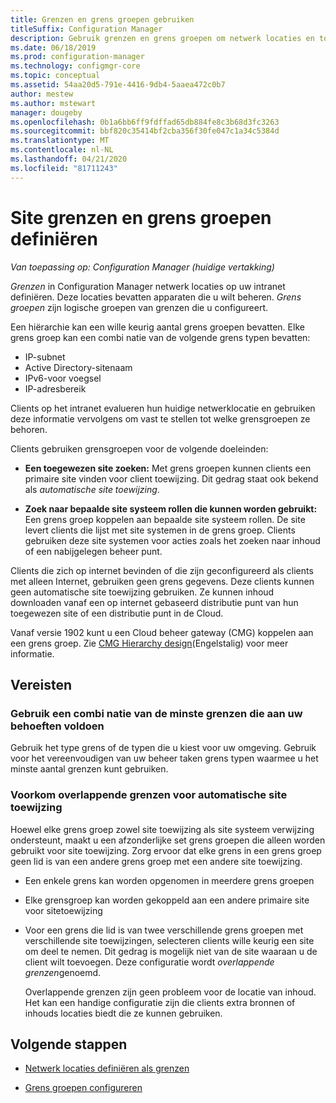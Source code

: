 ```yaml
---
title: Grenzen en grens groepen gebruiken
titleSuffix: Configuration Manager
description: Gebruik grenzen en grens groepen om netwerk locaties en toegankelijke site systemen te definiëren voor apparaten die u beheert.
ms.date: 06/18/2019
ms.prod: configuration-manager
ms.technology: configmgr-core
ms.topic: conceptual
ms.assetid: 54aa20d5-791e-4416-9db4-5aaea472c0b7
author: mestew
ms.author: mstewart
manager: dougeby
ms.openlocfilehash: 0b1a6bb6ff9fdffad65db884fe8c3b68d3fc3263
ms.sourcegitcommit: bbf820c35414bf2cba356f30fe047c1a34c5384d
ms.translationtype: MT
ms.contentlocale: nl-NL
ms.lasthandoff: 04/21/2020
ms.locfileid: "81711243"
---
```

# <a name="define-site-boundaries-and-boundary-groups"></a>Site grenzen en grens groepen definiëren

*Van toepassing op: Configuration Manager (huidige vertakking)*

*Grenzen* in Configuration Manager netwerk locaties op uw intranet definiëren. Deze locaties bevatten apparaten die u wilt beheren. *Grens groepen* zijn logische groepen van grenzen die u configureert.

Een hiërarchie kan een wille keurig aantal grens groepen bevatten. Elke grens groep kan een combi natie van de volgende grens typen bevatten:  

- IP-subnet  
- Active Directory-sitenaam  
- IPv6-voor voegsel  
- IP-adresbereik  

Clients op het intranet evalueren hun huidige netwerklocatie en gebruiken deze informatie vervolgens om vast te stellen tot welke grensgroepen ze behoren.  

Clients gebruiken grensgroepen voor de volgende doeleinden:  

- **Een toegewezen site zoeken:** Met grens groepen kunnen clients een primaire site vinden voor client toewijzing. Dit gedrag staat ook bekend als *automatische site toewijzing*.  

- **Zoek naar bepaalde site systeem rollen die kunnen worden gebruikt:** Een grens groep koppelen aan bepaalde site systeem rollen. De site levert clients die lijst met site systemen in de grens groep. Clients gebruiken deze site systemen voor acties zoals het zoeken naar inhoud of een nabijgelegen beheer punt.  

Clients die zich op internet bevinden of die zijn geconfigureerd als clients met alleen Internet, gebruiken geen grens gegevens. Deze clients kunnen geen automatische site toewijzing gebruiken. Ze kunnen inhoud downloaden vanaf een op internet gebaseerd distributie punt van hun toegewezen site of een distributie punt in de Cloud.  

Vanaf versie 1902 kunt u een Cloud beheer gateway (CMG) koppelen aan een grens groep. Zie [CMG Hierarchy design](../../../clients/manage/cmg/plan-cloud-management-gateway.md#hierarchy-design)(Engelstalig) voor meer informatie.<!--3640932-->


## <a name="recommendations"></a><a name="BKMK_BoundaryBestPractices"></a>Vereisten

### <a name="use-a-mix-of-the-fewest-boundaries-that-meet-your-needs"></a>Gebruik een combi natie van de minste grenzen die aan uw behoeften voldoen

Gebruik het type grens of de typen die u kiest voor uw omgeving. Gebruik voor het vereenvoudigen van uw beheer taken grens typen waarmee u het minste aantal grenzen kunt gebruiken.

### <a name="avoid-overlapping-boundaries-for-automatic-site-assignment"></a>Voorkom overlappende grenzen voor automatische site toewijzing

Hoewel elke grens groep zowel site toewijzing als site systeem verwijzing ondersteunt, maakt u een afzonderlijke set grens groepen die alleen worden gebruikt voor site toewijzing. Zorg ervoor dat elke grens in een grens groep geen lid is van een andere grens groep met een andere site toewijzing.

- Een enkele grens kan worden opgenomen in meerdere grens groepen  

- Elke grensgroep kan worden gekoppeld aan een andere primaire site voor sitetoewijzing  

- Voor een grens die lid is van twee verschillende grens groepen met verschillende site toewijzingen, selecteren clients wille keurig een site om deel te nemen. Dit gedrag is mogelijk niet van de site waaraan u de client wilt toevoegen. Deze configuratie wordt *overlappende grenzen*genoemd.  

    Overlappende grenzen zijn geen probleem voor de locatie van inhoud. Het kan een handige configuratie zijn die clients extra bronnen of inhouds locaties biedt die ze kunnen gebruiken.  


## <a name="next-steps"></a>Volgende stappen

- [Netwerk locaties definiëren als grenzen](boundaries.md)

- [Grens groepen configureren](boundary-groups.md)
